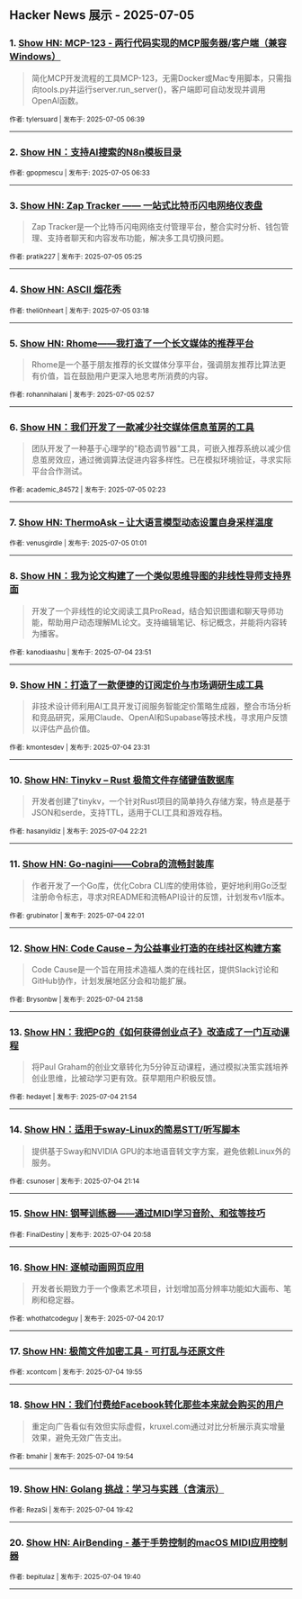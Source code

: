 ## Hacker News 展示 - 2025-07-05


### 1. [Show HN: MCP-123 - 两行代码实现的MCP服务器/客户端（兼容Windows）](https://news.ycombinator.com/item?id=44470574)
> 简化MCP开发流程的工具MCP-123，无需Docker或Mac专用脚本，只需指向tools.py并运行server.run_server()，客户端即可自动发现并调用OpenAI函数。

<sub>作者: tylersuard | 发布于: 2025-07-05 06:39</sub>

---

### 2. [Show HN：支持AI搜索的N8n模板目录](https://news.ycombinator.com/item?id=44470545)

<sub>作者: gpopmescu | 发布于: 2025-07-05 06:33</sub>

---

### 3. [Show HN: Zap Tracker —— 一站式比特币闪电网络仪表盘](https://news.ycombinator.com/item?id=44470263)
> Zap Tracker是一个比特币闪电网络支付管理平台，整合实时分析、钱包管理、支持者聊天和内容发布功能，解决多工具切换问题。

<sub>作者: pratik227 | 发布于: 2025-07-05 05:25</sub>

---

### 4. [Show HN: ASCII 烟花秀](https://news.ycombinator.com/item?id=44469874)

<sub>作者: theli0nheart | 发布于: 2025-07-05 03:18</sub>

---

### 5. [Show HN: Rhome——我打造了一个长文媒体的推荐平台](https://news.ycombinator.com/item?id=44469804)
> Rhome是一个基于朋友推荐的长文媒体分享平台，强调朋友推荐比算法更有价值，旨在鼓励用户更深入地思考所消费的内容。

<sub>作者: rohannihalani | 发布于: 2025-07-05 02:57</sub>

---

### 6. [Show HN：我们开发了一款减少社交媒体信息茧房的工具](https://news.ycombinator.com/item?id=44469654)
> 团队开发了一种基于心理学的"稳态调节器"工具，可嵌入推荐系统以减少信息茧房效应，通过微调算法促进内容多样性。已在模拟环境验证，寻求实际平台合作测试。

<sub>作者: academic_84572 | 发布于: 2025-07-05 02:23</sub>

---

### 7. [Show HN: ThermoAsk – 让大语言模型动态设置自身采样温度](https://news.ycombinator.com/item?id=44469300)

<sub>作者: venusgirdle | 发布于: 2025-07-05 01:01</sub>

---

### 8. [Show HN：我为论文构建了一个类似思维导图的非线性导师支持界面](https://news.ycombinator.com/item?id=44468963)
> 开发了一个非线性的论文阅读工具ProRead，结合知识图谱和聊天导师功能，帮助用户动态理解ML论文。支持编辑笔记、标记概念，并能将内容转为播客。

<sub>作者: kanodiaashu | 发布于: 2025-07-04 23:51</sub>

---

### 9. [Show HN：打造了一款便捷的订阅定价与市场调研生成工具](https://news.ycombinator.com/item?id=44468852)
> 非技术设计师利用AI工具开发订阅服务智能定价策略生成器，整合市场分析和竞品研究，采用Claude、OpenAI和Supabase等技术栈，寻求用户反馈以评估产品价值。

<sub>作者: kmontesdev | 发布于: 2025-07-04 23:31</sub>

---

### 10. [Show HN: Tinykv – Rust 极简文件存储键值数据库](https://news.ycombinator.com/item?id=44468380)
> 开发者创建了tinykv，一个针对Rust项目的简单持久存储方案，特点是基于JSON和serde，支持TTL，适用于CLI工具和游戏存档。

<sub>作者: hasanyildiz | 发布于: 2025-07-04 22:21</sub>

---

### 11. [Show HN: Go-nagini——Cobra的流畅封装库](https://news.ycombinator.com/item?id=44468203)
> 作者开发了一个Go库，优化Cobra CLI库的使用体验，更好地利用Go泛型注册命令标志，寻求对README和流畅API设计的反馈，计划发布v1版本。

<sub>作者: grubinator | 发布于: 2025-07-04 22:01</sub>

---

### 12. [Show HN: Code Cause – 为公益事业打造的在线社区构建方案](https://news.ycombinator.com/item?id=44468172)
> Code Cause是一个旨在用技术造福人类的在线社区，提供Slack讨论和GitHub协作，计划发展地区分会和功能扩展。

<sub>作者: Brysonbw | 发布于: 2025-07-04 21:58</sub>

---

### 13. [Show HN：我把PG的《如何获得创业点子》改造成了一门互动课程](https://news.ycombinator.com/item?id=44468142)
> 将Paul Graham的创业文章转化为5分钟互动课程，通过模拟决策实践培养创业思维，比被动学习更有效。获早期用户积极反馈。

<sub>作者: hedayet | 发布于: 2025-07-04 21:54</sub>

---

### 14. [Show HN：适用于sway-Linux的简易STT/听写脚本](https://news.ycombinator.com/item?id=44467937)
> 提供基于Sway和NVIDIA GPU的本地语音转文字方案，避免依赖Linux外的服务。

<sub>作者: csunoser | 发布于: 2025-07-04 21:14</sub>

---

### 15. [Show HN: 钢琴训练器——通过MIDI学习音阶、和弦等技巧](https://news.ycombinator.com/item?id=44467838)

<sub>作者: FinalDestiny | 发布于: 2025-07-04 20:58</sub>

---

### 16. [Show HN: 逐帧动画网页应用](https://news.ycombinator.com/item?id=44467552)
> 开发者长期致力于一个像素艺术项目，计划增加高分辨率功能如大画布、笔刷和稳定器。

<sub>作者: whothatcodeguy | 发布于: 2025-07-04 20:17</sub>

---

### 17. [Show HN: 极简文件加密工具 - 可打乱与还原文件](https://news.ycombinator.com/item?id=44467376)

<sub>作者: xcontcom | 发布于: 2025-07-04 19:55</sub>

---

### 18. [Show HN：我们付费给Facebook转化那些本来就会购买的用户](https://news.ycombinator.com/item?id=44467375)
> 重定向广告看似有效但实际虚假，kruxel.com通过对比分析展示真实增量效果，避免无效广告支出。

<sub>作者: bmahir | 发布于: 2025-07-04 19:54</sub>

---

### 19. [Show HN: Golang 挑战：学习与实践（含演示）](https://news.ycombinator.com/item?id=44467300)

<sub>作者: RezaSi | 发布于: 2025-07-04 19:42</sub>

---

### 20. [Show HN: AirBending - 基于手势控制的macOS MIDI应用控制器](https://news.ycombinator.com/item?id=44467279)

<sub>作者: bepitulaz | 发布于: 2025-07-04 19:40</sub>

---
